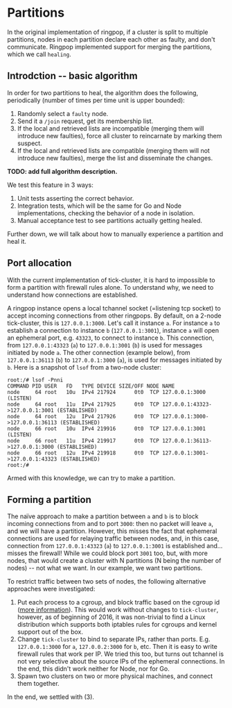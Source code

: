 # Partitions

In the original implementation of ringpop, if a cluster is split to multiple
partitions, nodes in each partition declare each other as faulty, and don't
communicate. Ringpop implemented support for merging the partitions, which we
call `healing`.

## Introdction -- basic algorithm

In order for two partitions to heal, the algorithm does the following,
periodically (number of times per time unit is upper bounded):

1. Randomly select a `faulty` node.
2. Send it a `/join` request, get its membership list.
3. If the local and retrieved lists are incompatible (merging them will 
   introduce new faulties), force all cluster to reincarnate by marking
   them suspect.
4. If the local and retrieved lists are compatible (merging them will not
   introduce new faulties), merge the list and disseminate the changes.

**TODO: add full algorithm description.**

We test this feature in 3 ways:

1. Unit tests asserting the correct behavior.
2. Integration tests, which will be the same for Go and Node implementations,
   checking the behavior of a node in isolation.
3. Manual acceptance test to see partitions actually getting healed.

Further down, we will talk about how to manually experience a partition and
heal it.

## Port allocation

With the current implementation of tick-cluster, it is hard to impossible to
form a partition with firewall rules alone. To understand why, we need to
understand how connections are established.

A ringpop instance opens a local tchannel socket (=listening tcp socket) to
accept incoming connections from other ringpops. By default, on a 2-node
tick-cluster, this is `127.0.0.1:3000`. Let's call it instance `a`. For
instance `a` to establish a connection to instance `b` (`127.0.0.1:3001`),
instance `a` will open an ephemeral port, e.g. `43323`, to connect to instance
`b`. This connection, from `127.0.0.1:43323` (`a`) to `127.0.0.1:3001` (`b`) is
used for messages initiated by node `a`. The other connection (example below),
from `127.0.0.1:36113` (`b`) to `127.0.0.1:3000` (`a`), is used for messages
initiated by `b`. Here is a snapshot of `lsof` from a two-node cluster:

```
root:/# lsof -Pnni
COMMAND PID USER   FD   TYPE DEVICE SIZE/OFF NODE NAME
node     64 root   10u  IPv4 217924      0t0  TCP 127.0.0.1:3000 (LISTEN)
node     64 root   11u  IPv4 217925      0t0  TCP 127.0.0.1:43323->127.0.0.1:3001 (ESTABLISHED)
node     64 root   12u  IPv4 217926      0t0  TCP 127.0.0.1:3000->127.0.0.1:36113 (ESTABLISHED)
node     66 root   10u  IPv4 219916      0t0  TCP 127.0.0.1:3001 (LISTEN)
node     66 root   11u  IPv4 219917      0t0  TCP 127.0.0.1:36113->127.0.0.1:3000 (ESTABLISHED)
node     66 root   12u  IPv4 219918      0t0  TCP 127.0.0.1:3001->127.0.0.1:43323 (ESTABLISHED)
root:/#
```

Armed with this knowledge, we can try to make a partition.

## Forming a partition

The naïve approach to make a partition between `a` and `b` is to block incoming
connections from and to port `3000`: then no packet will leave `a`, and we will
have a partition. However, this misses the fact that ephemeral connections are
used for relaying traffic between nodes, and, in this case, connection from
`127.0.0.1:43323` (`a`) to `127.0.0.1:3001` is established and... misses the
firewall!  While we could block port `3001` too, but, with more nodes, that
would create a cluster with N partitions (N being the number of nodes) -- not
what we want. In our example, we want two partitions.

To restrict traffic between two sets of nodes, the following alternative
approaches were investigated:

1. Put each process to a cgroup, and block traffic based on the cgroup id
   ([more information][1]). This would work without changes to `tick-cluster`,
   however, as of beginning of 2016, it was non-trivial to find a Linux
   distribution which supports both iptables rules for cgroups and kernel
   support out of the box.
2. Change `tick-cluster` to bind to separate IPs, rather than ports. E.g.
   `127.0.0.1:3000` for `a`, `127.0.0.2:3000` for `b`, etc. Then it is easy to
   write firewall rules that work per IP. We tried this too, but turns out
   tchannel is not very selective about the source IPs of the ephemeral
   connections. In the end, this didn't work neither for Node, nor for Go.
3. Spawn two clusters on two or more physical machines, and connect them
   together.

In the end, we settled with (3).

[1]: https://lwn.net/Articles/569678/
